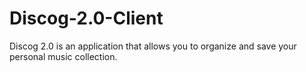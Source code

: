 # Discog-2.0-Client
Discog 2.0 is an application that allows you to organize and save your personal music collection.
